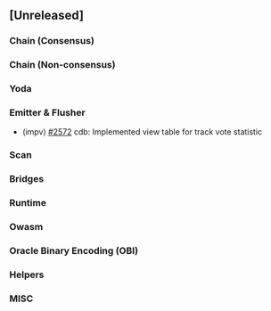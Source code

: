 <!--
(feat): New feature
(impv): Improvement / Enhancement
(docs): Documentation
(bugs): Bug fixes
(chore): Chore/cleanup work
-->

## [Unreleased]

### Chain (Consensus)

### Chain (Non-consensus)

### Yoda

### Emitter & Flusher

- (impv) [\#2572](https://github.com/bandprotocol/bandchain/pull/2572) cdb: Implemented view table for track vote statistic

### Scan

### Bridges

### Runtime

### Owasm

### Oracle Binary Encoding (OBI)

### Helpers

### MISC
